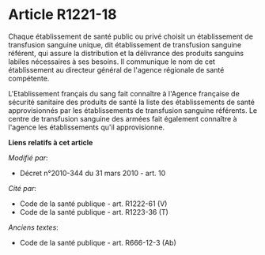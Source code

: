 # Article R1221-18

Chaque établissement de santé public ou privé choisit un établissement de transfusion sanguine unique, dit établissement de
transfusion sanguine référent, qui assure la distribution et la délivrance des produits sanguins labiles nécessaires à ses
besoins. Il communique le nom de cet établissement au directeur général de l'agence régionale de santé compétente.

L'Etablissement français du sang fait connaître à l'Agence française de sécurité sanitaire des produits de santé la liste des
établissements de santé approvisionnés par les établissements de transfusion sanguine référents. Le centre de transfusion
sanguine des armées fait également connaître à l'agence les établissements qu'il approvisionne.

**Liens relatifs à cet article**

_Modifié par_:

  - Décret n°2010-344 du 31 mars 2010 - art. 10

_Cité par_:

  - Code de la santé publique - art. R1222-61 (V)
  - Code de la santé publique - art. R1223-36 (T)

_Anciens textes_:

  - Code de la santé publique - art. R666-12-3 (Ab)
